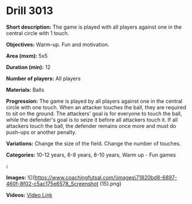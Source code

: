 # Drill 3013

**Short description:**
The game is played with all players against one in the central circle with 1 touch.

**Objectives:**
Warm-up. Fun and motivation.

**Area (mxm):**
5x5

**Duration (min):**
12

**Number of players:**
All players

**Materials:**
Balls

**Progression:**
The game is played by all players against one in the central circle with one touch. When an attacker touches the ball, they are required to sit on the ground. The attackers' goal is for everyone to touch the ball, while the defender's goal is to seize it before all attackers touch it. If all attackers touch the ball, the defender remains once more and must do push-ups or another penalty.

**Variations:**
Change the size of the field. Change the number of touches.

**Categories:**
10-12 years, 6-8 years, 8-10 years, Warm up - Fun games

**:**


**Images:**
![](https://www.coachingfutsal.com/\images\71820bd8-6897-460f-8f02-c5ac175e6578_Screenshot (15).png)

**Videos:**
[Video Link](https://www.youtube.com/embed/HzVQVO4-oXw)

